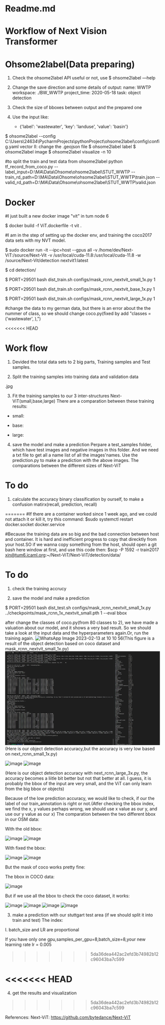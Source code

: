 
# Readme.md
# Workflow of Next Vision Transformer

# Ohsome2label(Data preparing)

1. Check the ohsome2label API useful or not, use $ ohsome2label —help

2. Change the save direction and some details of output:
  name: WWTP
  workspace: ./BW_WWTP
  project_time: 2020-05-18
  task: object detection

3. Check the size of bboxes between output and the prepared one

4. Use the input like:
    - {'label': 'wastewater', 'key': 'landuse', 'value': 'basin'}


$ ohsome2label --config  C:\Users\24634\PycharmProjects\pythonProject\ohsome2label\config\config.yaml vector
II: change the .geojson file
$ ohsome2label label
$ ohsome2label image
$ ohsome2label visualize -n 10

#to split the train and test data from ohsome2label
python tf_record_from_coco.py --label_input=D:\MA\Data\Ohsome\ohsome2label\STUT_WWTP --train_rd_path=D:\MA\Data\Ohsome\ohsome2label\STUT_WWTP\train.json --valid_rd_path=D:\MA\Data\Ohsome\ohsome2label\STUT_WWTP\valid.json



# Docker
#I just built a new docker image "vit" in tum node 6

$ docker build -f ViT.dockerfile -t vit .

#I am in the step of setting up the docker env, and training the coco2017 data sets with my NVT model.

$ sudo docker run -it --ipc=host --gpus all -v /home/dev/Next-ViT:/source/Next-Vit -v /usr/local/cuda-11.8:/usr/local/cuda-11.8 -w /source/Next-Vit/detection nextvit1:latest

$ cd detection/

$ PORT=29501 bash dist_train.sh configs/mask_rcnn_nextvit_small_1x.py 1

$ PORT=29501 bash dist_train.sh configs/mask_rcnn_nextvit_base_1x.py 1

$ PORT=29501 bash dist_train.sh configs/mask_rcnn_nextvit_large_1x.py 1


#change the data to my german data, but there is an error about the the nummer of class, so we should change coco.py(fixed by add "classes = ('wastewater', ),")

<<<<<<< HEAD
# Work flow
1. Devided the total data sets to 2 big parts, Training samples and Test samples.

2. Split the training samples into training data and validation data

.jpg

3. Fit the training samples to our 3 inter-structures Next-ViT(small,base,large)
There are a comparation between these training results:

* small:

* base:

* large:

4. save the model and make a prediction
Perpare a test_samples folder, which have test images and negative images in this folder. And we need a txt file to get all a name list of all the images'names.
Use the prediction.py to make a prediction with the above images.
The comparations between the different sizes of Next-ViT



# To do

1.  calculate the accuracy binary classification by ourself, to make a confusion matirx(recall, prediction, recall)


=======
#If there are a container worked since 1 week ago, and we could not attach it or kill it, try this command:
$sudo systemctl restart docker.socket docker.service

#Because the training data are so big and the bad connection between host and container. It is hard and inefficient progress to copy that direcktly from your host.SO if we wanna copy something from the host, should open a git bash here window at first, and use this code then:
$scp -P 1592 -r train2017 xin@tum6.icaml.org:~/Next-ViT/Next-ViT/detection/data/

# To do

1. check the training accrucy

2. save the model and make a prediction

$ PORT=29501 bash dist_test.sh configs/mask_rcnn_nextvit_small_1x.py ../checkpoints/mask_rcnn_1x_nextvit_small.pth 1 --eval bbox

after change the classes of coco.py(from 80 classes to 2), we have made a valuation about our model, and it shows a very bad result. So we should take a look at the input data and the hyperparameters again.Or, run the training again.
![WhatsApp Image 2023-02-13 at 10 10 56](https://user-images.githubusercontent.com/87394529/224976140-014632d5-aed1-48d7-ba0e-9ca1c669921f.jpg)(This figure is a result of the object detection based on coco dataset and mask_rcnn_nextvit_small_1x.py)
![result chat](https://github.com/XinWang1128/Next_Vision_Transformer/blob/master/98d7b963-95c3-471b-be51-7d886cbcae4d.png)
(Here is our object detection accuracy,but the accuracy is very low based on next_rcnn_small_1x.py)


![image](https://user-images.githubusercontent.com/87394529/229114510-1e23590c-70d9-412f-8964-5b82d5a87e4b.png)
![image](https://user-images.githubusercontent.com/87394529/230374103-606d6249-2d54-41b1-87b2-5e51bff13dcb.png)

(Here is our object detection accuracy with next_rcnn_large_3x.py, the accuracy becomes a liitle bit better but not that better at all. I guess, it is probably the bbox of the input are very small, and the ViT can only learn from the big bbox or objects)

Because of the low prediction accuracy, we would like to check, if our the label of our train_annotation is right or not.(Atfer checking the bbox index, we find the x, y values perhaps wrong, we should use x value as our y, and use our y value as our x)
The comparation between the two different bbox in our OSM data:

With the old bbox:

![image](https://user-images.githubusercontent.com/87394529/225911088-cba04cf2-df8b-4951-aab1-a89b2ba2043c.png)
![image](https://user-images.githubusercontent.com/87394529/226318690-bf117352-47f1-4241-a593-5ba797a018bd.png)


With fixed the bbox:

![image](https://user-images.githubusercontent.com/87394529/225911257-824213a7-f09f-492f-915b-2adaed9e397d.png)
![image](https://user-images.githubusercontent.com/87394529/226318776-1467d2b0-3d3b-4c25-8703-fc247c2df955.png)



But the mask of coco works pretty fine:

The  bbox in COCO data:

![image](https://user-images.githubusercontent.com/87394529/225911454-4ca671af-22bb-452d-b231-5390d685ad27.png)

But if we use all the bbox to check the coco dataset, it works:

![image](https://user-images.githubusercontent.com/87394529/226360667-cfdf3fa5-4322-4832-b96d-79ba4685ecfa.png)
![image](https://user-images.githubusercontent.com/87394529/226360704-21094e88-bb5b-4114-aa92-7e75d9863bd1.png)
![image](https://user-images.githubusercontent.com/87394529/226360839-be6aea10-2fc5-4975-bdfd-9f69f18bee33.png)
![image](https://user-images.githubusercontent.com/87394529/226360795-14a05282-f18e-44e0-bf1d-e93d30c76285.png)


3. make a prediction with our stuttgart test area (if we should split it into train and test)
The index:

I. batch_size and LR are proportional

If you have only one gpu,samples_per_gpu=8,batch_size=8,your new learning rate lr = 0.005
>>>>>>> 5da36dea442ac2efd3b74982b12c96043ba7c599





<<<<<<< HEAD
=======
4. get the results and visualization
>>>>>>> 5da36dea442ac2efd3b74982b12c96043ba7c599





References:
Next-ViT: https://github.com/bytedance/Next-ViT





